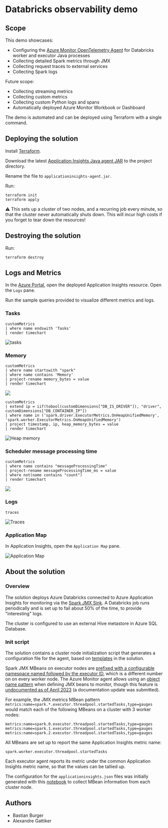 # Databricks observability demo

## Scope

This demo showcases:

- Configuring the [Azure Monitor OpenTelemetry Agent](https://learn.microsoft.com/azure/azure-monitor/app/opentelemetry-enable?tabs=net) for Databricks worker and executor Java processes
- Collecting detailed Spark metrics through JMX
- Collecting request traces to external services
- Collecting Spark logs

Future scope:

- Collecting streaming metrics
- Collecting custom metrics
- Collecting custom Python logs and spans
- Automatically deployed Azure Monitor Workbook or Dashboard

The demo is automated and can be deployed using Terraform with a single command.

## Deploying the solution

Install [Terraform](https://www.terraform.io/downloads.html).

Download the latest [Application Insights Java agent JAR](https://github.com/microsoft/ApplicationInsights-Java/releases) to the project directory.

Rename the file to `applicationinsights-agent.jar`.

Run:

```shell
terraform init
terraform apply
```

⚠️ This sets up a cluster of two nodes, and a recurring job every minute, so that the cluster never automatically shuts down. This will incur high costs if you forget to tear down the resources!

## Destroying the solution

Run:

```shell
terraform destroy
```

## Logs and Metrics

In the [Azure Portal](https://portal.azure.com/#view/HubsExtension/BrowseResource/resourceType/microsoft.insights%2Fcomponents), open the deployed Application Insights resource. Open the `Logs` pane.

Run the sample queries provided to visualize different metrics and logs.

### Tasks

```kql
customMetrics
| where name endswith 'Tasks'
| render timechart
```

![tasks](tasks.png)

### Memory

```kql
customMetrics
| where name startswith "spark"
| where name contains 'Memory'
| project-rename memory_bytes = value
| render timechart
```

![](assets/memory.png)

```kql
customMetrics
| extend ip = iif(tobool(customDimensions["DB_IS_DRIVER"]), "driver", customDimensions["DB_CONTAINER_IP"])
| where name in ('spark.driver.ExecutorMetrics.OnHeapUnifiedMemory', 'spark.worker.ExecutorMetrics.OnHeapUnifiedMemory')
| project timestamp, ip, heap_memory_bytes = value
| render timechart
```

![Heap memory](assets/heap_memory.png)

### Scheduler message processing time

```kql
customMetrics
| where name contains "messageProcessingTime"
| project-rename messageProcessingTime_ms = value
| where not(name contains "count")
| render timechart
```

![](assets/messageProcessingTime.png)

### Logs

```kql
traces
```

![Traces](assets/traces.png)

### Application Map

In Application Insights, open the `Application Map` pane.

![Application Map](assets/application_map.png)

## About the solution

### Overview

The solution deploys Azure Databricks connected to Azure Application Insights for monitoring via the [Spark JMX Sink](https://spark.apache.org/docs/latest/monitoring.html). A Databricks job runs periodically and is set up to fail about 50% of the time, to provide "interesting" logs.

The cluster is configured to use an external Hive metastore in Azure SQL Database.

### Init script

The solution contains a cluster node initialization script that generates a configuration file for the agent, based on [templates](modules/adb) in the solution.

Spark JMX MBeans on executor nodes are [prefixed with a configurable namespace named followed by the executor ID](https://github.com/apache/spark/blob/04816474bfcc05c7d90f7b7e8d35184d95c78cbd/core/src/main/scala/org/apache/spark/metrics/MetricsSystem.scala#L131), which is a different number on on every worker node. The Azure Monitor agent allows using an [object name pattern](https://docs.oracle.com/javase/8/docs/api/javax/management/ObjectName.html) when defining JMX beans to monitor, though this feature is [undocumented as of April 2023](https://learn.microsoft.com/en-us/azure/azure-monitor/app/java-jmx-metrics-configuration#types-of-collected-metrics-and-available-configuration-options) (a documentation update was submitted).

For example, the JMX metrics MBean pattern `metrics:name=spark.*.executor.threadpool.startedTasks,type=gauges` would match each of the following MBeans on a cluster with 3 worker nodes:

```
metrics:name=spark.0.executor.threadpool.startedTasks,type=gauges
metrics:name=spark.1.executor.threadpool.startedTasks,type=gauges
metrics:name=spark.2.executor.threadpool.startedTasks,type=gauges
```

All MBeans are set up to report the same Application Insights metric name:

```
spark.worker.executor.threadpool.startedTasks
```

Each executor agent reports its metric under the common Application Insights metric name, so that the values can be tallied up.

The configuration for the `applicationinsights.json` files was initially generated with this [notebook](assets/dump-jmx.ipynb) to collect MBean information from each cluster node.

## Authors

- Bastian Burger
- Alexandre Gattiker

